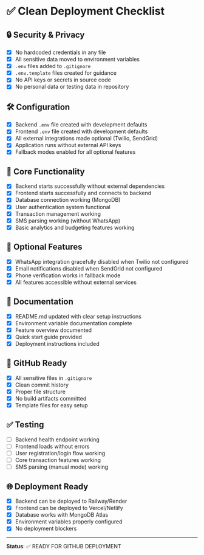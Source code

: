 # ✅ Clean Deployment Checklist

## 🔒 Security & Privacy
- [x] No hardcoded credentials in any file
- [x] All sensitive data moved to environment variables
- [x] `.env` files added to `.gitignore`
- [x] `.env.template` files created for guidance
- [x] No API keys or secrets in source code
- [x] No personal data or testing data in repository

## 🛠️ Configuration
- [x] Backend `.env` file created with development defaults
- [x] Frontend `.env` file created with development defaults
- [x] All external integrations made optional (Twilio, SendGrid)
- [x] Application runs without external API keys
- [x] Fallback modes enabled for all optional features

## 🔧 Core Functionality
- [x] Backend starts successfully without external dependencies
- [x] Frontend starts successfully and connects to backend
- [x] Database connection working (MongoDB)
- [x] User authentication system functional
- [x] Transaction management working
- [x] SMS parsing working (without WhatsApp)
- [x] Basic analytics and budgeting features working

## 📱 Optional Features
- [x] WhatsApp integration gracefully disabled when Twilio not configured
- [x] Email notifications disabled when SendGrid not configured
- [x] Phone verification works in fallback mode
- [x] All features accessible without external services

## 📝 Documentation
- [x] README.md updated with clear setup instructions
- [x] Environment variable documentation complete
- [x] Feature overview documented
- [x] Quick start guide provided
- [x] Deployment instructions included

## 🚀 GitHub Ready
- [x] All sensitive files in `.gitignore`
- [x] Clean commit history
- [x] Proper file structure
- [x] No build artifacts committed
- [x] Template files for easy setup

## ✅ Testing
- [ ] Backend health endpoint working
- [ ] Frontend loads without errors
- [ ] User registration/login flow working
- [ ] Core transaction features working
- [ ] SMS parsing (manual mode) working

## 🌐 Deployment Ready
- [x] Backend can be deployed to Railway/Render
- [x] Frontend can be deployed to Vercel/Netlify
- [x] Database works with MongoDB Atlas
- [x] Environment variables properly configured
- [x] No deployment blockers

---
**Status**: ✅ READY FOR GITHUB DEPLOYMENT